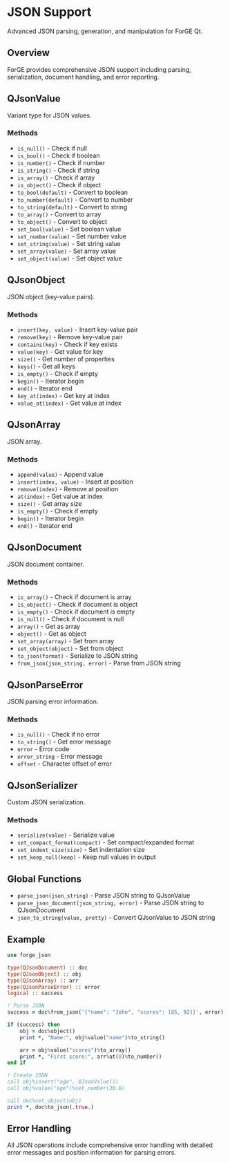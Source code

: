 # JSON Support

Advanced JSON parsing, generation, and manipulation for ForGE Qt.

## Overview

ForGE provides comprehensive JSON support including parsing, serialization, document handling, and error reporting.

## QJsonValue

Variant type for JSON values.

### Methods

- `is_null()` - Check if null
- `is_bool()` - Check if boolean
- `is_number()` - Check if number
- `is_string()` - Check if string
- `is_array()` - Check if array
- `is_object()` - Check if object
- `to_bool(default)` - Convert to boolean
- `to_number(default)` - Convert to number
- `to_string(default)` - Convert to string
- `to_array()` - Convert to array
- `to_object()` - Convert to object
- `set_bool(value)` - Set boolean value
- `set_number(value)` - Set number value
- `set_string(value)` - Set string value
- `set_array(value)` - Set array value
- `set_object(value)` - Set object value

## QJsonObject

JSON object (key-value pairs).

### Methods

- `insert(key, value)` - Insert key-value pair
- `remove(key)` - Remove key-value pair
- `contains(key)` - Check if key exists
- `value(key)` - Get value for key
- `size()` - Get number of properties
- `keys()` - Get all keys
- `is_empty()` - Check if empty
- `begin()` - Iterator begin
- `end()` - Iterator end
- `key_at(index)` - Get key at index
- `value_at(index)` - Get value at index

## QJsonArray

JSON array.

### Methods

- `append(value)` - Append value
- `insert(index, value)` - Insert at position
- `remove(index)` - Remove at position
- `at(index)` - Get value at index
- `size()` - Get array size
- `is_empty()` - Check if empty
- `begin()` - Iterator begin
- `end()` - Iterator end

## QJsonDocument

JSON document container.

### Methods

- `is_array()` - Check if document is array
- `is_object()` - Check if document is object
- `is_empty()` - Check if document is empty
- `is_null()` - Check if document is null
- `array()` - Get as array
- `object()` - Get as object
- `set_array(array)` - Set from array
- `set_object(object)` - Set from object
- `to_json(format)` - Serialize to JSON string
- `from_json(json_string, error)` - Parse from JSON string

## QJsonParseError

JSON parsing error information.

### Methods

- `is_null()` - Check if no error
- `to_string()` - Get error message
- `error` - Error code
- `error_string` - Error message
- `offset` - Character offset of error

## QJsonSerializer

Custom JSON serialization.

### Methods

- `serialize(value)` - Serialize value
- `set_compact_format(compact)` - Set compact/expanded format
- `set_indent_size(size)` - Set indentation size
- `set_keep_null(keep)` - Keep null values in output

## Global Functions

- `parse_json(json_string)` - Parse JSON string to QJsonValue
- `parse_json_document(json_string, error)` - Parse JSON string to QJsonDocument
- `json_to_string(value, pretty)` - Convert QJsonValue to JSON string

## Example

```fortran
use forge_json

type(QJsonDocument) :: doc
type(QJsonObject) :: obj
type(QJsonArray) :: arr
type(QJsonParseError) :: error
logical :: success

! Parse JSON
success = doc%from_json('{"name": "John", "scores": [85, 92]}', error)

if (success) then
    obj = doc%object()
    print *, "Name:", obj%value("name")%to_string()

    arr = obj%value("scores")%to_array()
    print *, "First score:", arr%at(0)%to_number()
end if

! Create JSON
call obj%insert("age", QJsonValue())
call obj%value("age")%set_number(30.0)

call doc%set_object(obj)
print *, doc%to_json(.true.)
```

## Error Handling

All JSON operations include comprehensive error handling with detailed error messages and position information for parsing errors.
